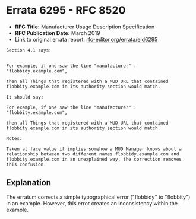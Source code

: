 # Errata 6295 - RFC 8520

- **RFC Title:** Manufacturer Usage Description Specification
- **RFC Publication Date:** March 2019
- Link to original errata report: [rfc-editor.org/errata/eid6295](https://www.rfc-editor.org/errata/eid6295)

```
Section 4.1 says:


For example, if one saw the line "manufacturer" : "flobbidy.example.com",
then all Things that registered with a MUD URL that contained flobbity.example.com in its authority section would match.

It should say:

For example, if one saw the line "manufacturer" : "flobbity.example.com",
then all Things that registered with a MUD URL that contained flobbity.example.com in its authority section would match.

Notes:

Taken at face value it implies somehow a MUD Manager knows about a relationship between two different names flobbidy.example.com and flobbity.example.com in an unexplained way, the correction removes this confusion.
```

## Explanation

The erratum corrects a simple typographical error ("flobbidy" to "flobbity") in an example. However, this error creates an inconsistency within the example.
